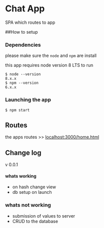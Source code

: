 # Chat App

SPA which routes to app

##How to setup
### Dependencies

please make sure the `node` and `npm` are install


this app requires node version 8 LTS to run

    $ node --version
    8.x.x
    $ npm --version
    6.x.x
    
### Launching the app

    $ npm start

## Routes
   
the apps routes >> [localhost:3000/home.html](http://localhost:3000/home.html)

## Change log
v 0.0.1

#### whats working
* on hash change view
* db setup on launch

### whats not working
* submission of values to server
* CRUD to the database



